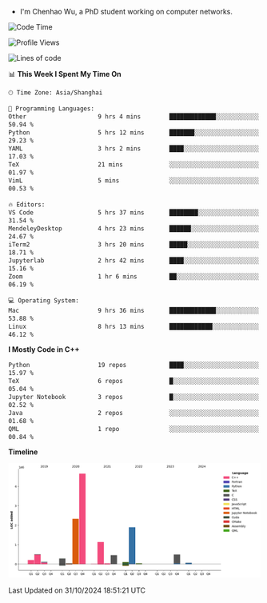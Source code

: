 - I'm Chenhao Wu, a PhD student working on computer networks.

<!--START_SECTION:waka-->
![Code Time](http://img.shields.io/badge/Code%20Time-18%20hrs%2028%20mins-blue)

![Profile Views](http://img.shields.io/badge/Profile%20Views-52-blue)

![Lines of code](https://img.shields.io/badge/From%20Hello%20World%20I%27ve%20Written-12.4%20million%20lines%20of%20code-blue)

📊 **This Week I Spent My Time On** 

```text
🕑︎ Time Zone: Asia/Shanghai

💬 Programming Languages: 
Other                    9 hrs 4 mins        █████████████░░░░░░░░░░░░   50.94 % 
Python                   5 hrs 12 mins       ███████░░░░░░░░░░░░░░░░░░   29.23 % 
YAML                     3 hrs 2 mins        ████░░░░░░░░░░░░░░░░░░░░░   17.03 % 
TeX                      21 mins             ░░░░░░░░░░░░░░░░░░░░░░░░░   01.97 % 
VimL                     5 mins              ░░░░░░░░░░░░░░░░░░░░░░░░░   00.53 % 

🔥 Editors: 
VS Code                  5 hrs 37 mins       ████████░░░░░░░░░░░░░░░░░   31.54 % 
MendeleyDesktop          4 hrs 23 mins       ██████░░░░░░░░░░░░░░░░░░░   24.67 % 
iTerm2                   3 hrs 20 mins       █████░░░░░░░░░░░░░░░░░░░░   18.71 % 
Jupyterlab               2 hrs 42 mins       ████░░░░░░░░░░░░░░░░░░░░░   15.16 % 
Zoom                     1 hr 6 mins         ██░░░░░░░░░░░░░░░░░░░░░░░   06.19 % 

💻 Operating System: 
Mac                      9 hrs 36 mins       █████████████░░░░░░░░░░░░   53.88 % 
Linux                    8 hrs 13 mins       ████████████░░░░░░░░░░░░░   46.12 % 
```

**I Mostly Code in C++** 

```text
Python                   19 repos            ████░░░░░░░░░░░░░░░░░░░░░   15.97 % 
TeX                      6 repos             █░░░░░░░░░░░░░░░░░░░░░░░░   05.04 % 
Jupyter Notebook         3 repos             █░░░░░░░░░░░░░░░░░░░░░░░░   02.52 % 
Java                     2 repos             ░░░░░░░░░░░░░░░░░░░░░░░░░   01.68 % 
QML                      1 repo              ░░░░░░░░░░░░░░░░░░░░░░░░░   00.84 % 
```



**Timeline**

![Lines of Code chart](https://raw.githubusercontent.com/Vito-Swift/Vito-Swift/main/assets/bar_graph.png)


 Last Updated on 31/10/2024 18:51:21 UTC
<!--END_SECTION:waka-->
